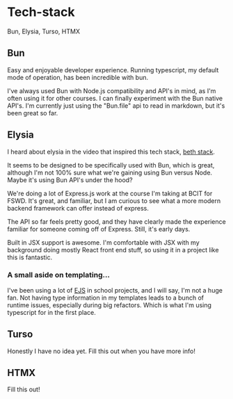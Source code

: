 # Tech-stack

Bun, Elysia, Turso, HTMX

## Bun

Easy and enjoyable developer experience. Running typescript, my default
mode of operation, has been incredible with bun.

I've always used Bun with Node.js compatibility and API's in mind, as I'm
often using it for other courses. I can finally experiment with the Bun
native API's. I'm currently just using the "Bun.file" api to read in
markdown, but it's been great so far.

## Elysia

I heard about elysia in the video that inspired this tech stack,
[beth stack](https://www.youtube.com/watch?v=cpzowDDJj24).

It seems to be designed to be specifically used with Bun, which is great,
although I'm not 100% sure what we're gaining using Bun versus Node. Maybe
it's using Bun API's under the hood?

We're doing a lot of Express.js work at the course I'm taking at BCIT for
FSWD. It's great, and familiar, but I am curious to see what a more modern
backend framework can offer instead of express.

The API so far feels pretty good, and they have clearly made the
experience familiar for someone coming off of Express. Still, it's early days.

Built in JSX support is awesome. I'm comfortable with JSX with my
background doing mostly React front end stuff, so using it in a project
like this is fantastic.

### A small aside on templating...

I've been using a lot of [EJS](https://ejs.co/) in school projects, and
I will say, I'm not a huge fan. Not having type information in my
templates leads to a bunch of runtime issues, especially during big
refactors. Which is what I'm using typescript for in the first place.

## Turso

Honestly I have no idea yet. Fill this out when you have more info!

## HTMX

Fill this out!
